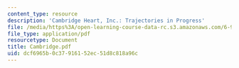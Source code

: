 ```yaml
---
content_type: resource
description: 'Cambridge Heart, Inc.: Trajectories in Progress'
file: /media/https%3A/open-learning-course-data-rc.s3.amazonaws.com/6-933j-the-structure-of-engineering-revolutions-fall-2001/dcf6965b0c37916152ec51d8c818a96c_Cambridge.pdf
file_type: application/pdf
resourcetype: Document
title: Cambridge.pdf
uid: dcf6965b-0c37-9161-52ec-51d8c818a96c
---
```

